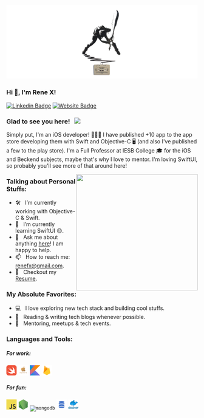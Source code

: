![](https://github.com/renefx/renefx/blob/main/header.png)

### Hi 👋, I'm Rene X!

[![Linkedin Badge](https://img.shields.io/badge/-LinkedIn-0e76a8?style=flat-square&logo=Linkedin&logoColor=white)](https://linkedin.com/in/rene-fx)
[![Website Badge](https://img.shields.io/badge/Website-3b5998?style=flat-square&logo=google-chrome&logoColor=white)](https://renefx.com/)
<!-- [![Instagram Badge](https://img.shields.io/badge/-Instagram-e4405f?style=flat-square&logo=Instagram&logoColor=white)](https://instagram.com/......./)
[![Telegram Badge](https://img.shields.io/badge/-Telegram-0088cc?style=flat-square&logo=Telegram&logoColor=white)](https://t.me/.......) -->

### Glad to see you here! &nbsp; ![](https://visitor-badge.glitch.me/badge?page_id=renefx.renefx&style=flat-square&color=0088cc)

Simply put, I'm an iOS developer! 👨🏾‍💻 I have published +10 app to the app store developing them with Swift and Objective-C 🖥 (and also I've published a few to the play store). I'm a Full Professor at IESB College 🎓 for the iOS and Beckend subjects, maybe that's why I love to mentor. I'm loving SwiftUI, so probably you'll see more of that around here!

<img align="right" height="306" width="320" alt="" src="https://media.giphy.com/media/ZKQpx4TYrxTtS/giphy.gif" />

### Talking about Personal Stuffs:

- 🛠 &nbsp; I’m currently working with Objective-C & Swift.
- 🚀 &nbsp; I’m currently learning SwiftUI 😍.
- 💬 &nbsp; Ask me about anything [here](https://github.com/renefx/renefx/discussions/2)! I am happy to help.
- 📫 &nbsp; How to reach me: renefx@gmail.com.
- 📝 &nbsp; Checkout my [Resume](https://github.com/renefx/renefx/blob/main/Rene_Xavier_iOS_Developer_Resume.pdf).

### My Absolute Favorites:

- 💻 &nbsp; I love exploring new tech stack and building cool stuffs.
- 📰 &nbsp; Reading & writing tech blogs whenever possible.
- 🍕 &nbsp; Mentoring, meetups & tech events.

### Languages and Tools:
##### For work:
<code><img height="27" src="https://raw.githubusercontent.com/github/explore/80688e429a7d4ef2fca1e82350fe8e3517d3494d/topics/swift/swift.png" alt="cpp"></code>
<code><img height="27" src="https://raw.githubusercontent.com/github/explore/80688e429a7d4ef2fca1e82350fe8e3517d3494d/topics/objective-c/objective-c.png" alt="objective-c"></code>
<code><img height="27" src="https://raw.githubusercontent.com/github/explore/80688e429a7d4ef2fca1e82350fe8e3517d3494d/topics/kotlin/kotlin.png" alt="kotlin"></code>
<code><img height="27" src="https://raw.githubusercontent.com/github/explore/80688e429a7d4ef2fca1e82350fe8e3517d3494d/topics/firebase/firebase.png" alt="firebase"></code>

##### For fun:
<code><img height="27" src="https://raw.githubusercontent.com/github/explore/80688e429a7d4ef2fca1e82350fe8e3517d3494d/topics/javascript/javascript.png" alt="javascript"></code>
<code><img height="27" src="https://raw.githubusercontent.com/github/explore/80688e429a7d4ef2fca1e82350fe8e3517d3494d/topics/nodejs/nodejs.png" alt="nodejs"></code>
<code><img height="27" src="https://encrypted-tbn0.gstatic.com/images?q=tbn%3AANd9GcSTTzPAw-55ssm1Im594xYZ9eRQu2JylrkYLg&usqp=CAU" alt="mongodb"></code></code>
<code><img height="27" src="https://raw.githubusercontent.com/github/explore/80688e429a7d4ef2fca1e82350fe8e3517d3494d/topics/sql/sql.png" alt="sql"></code>
<code><img height="27" src="https://raw.githubusercontent.com/github/explore/80688e429a7d4ef2fca1e82350fe8e3517d3494d/topics/docker/docker.png" alt="docker"></code>

